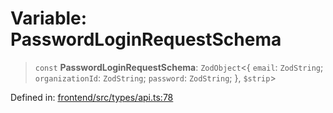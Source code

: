 # Variable: PasswordLoginRequestSchema

> `const` **PasswordLoginRequestSchema**: `ZodObject`\<\{ `email`: `ZodString`; `organizationId`: `ZodString`; `password`: `ZodString`; \}, `$strip`\>

Defined in: [frontend/src/types/api.ts:78](https://github.com/lsendel/sass/blob/ca8b2b87627589617e0de57047e1f50d53e78078/frontend/src/types/api.ts#L78)

